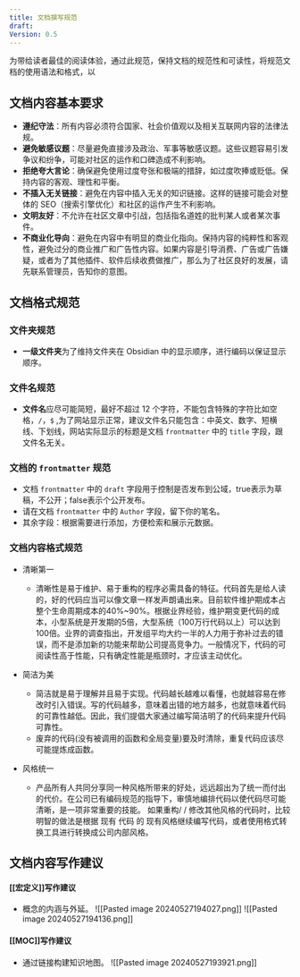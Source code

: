 ```yaml
---
title: 文档撰写规范
draft: 
Version: 0.5
---
```

为带给读者最佳的阅读体验，通过此规范，保持文档的规范性和可读性，将规范文档的使用语法和格式，以

## 文档内容基本要求

- **遵纪守法**：所有内容必须符合国家、社会价值观以及相关互联网内容的法律法规。
- **避免敏感议题**：尽量避免直接涉及政治、军事等敏感议题。这些议题容易引发争议和纷争，可能对社区的运作和口碑造成不利影响。
- **拒绝夸大言论**：确保避免使用过度夸张和极端的措辞，如过度吹捧或贬低。保持内容的客观、理性和平衡。
- **不插入无关链接**：避免在内容中插入无关的知识链接。这样的链接可能会对整体的 SEO（搜索引擎优化）和社区的运作产生不利影响。
- **文明友好**：不允许在社区文章中引战，包括指名道姓的批判某人或者某次事件。
- **不商业化导向**：避免在内容中有明显的商业化指向。保持内容的纯粹性和客观性，避免过分的商业推广和广告性内容。如果内容是引导消费、广告或广告嫌疑，或者为了其他插件、软件后续收费做推广，那么为了社区良好的发展，请先联系管理员，告知你的意图。

## 文档格式规范

### 文件夹规范

- **一级文件夹**为了维持文件夹在 Obsidian 中的显示顺序，进行编码以保证显示顺序。
### 文件名规范

 - **文件名**应尽可能简短，最好不超过 12 个字符，不能包含特殊的字符比如空格，`/`，`$` ,为了网站显示正常，建议文件名只能包含：中英文、数字、短横线、下划线，网站实际显示的标题是文档 `frontmatter` 中的 `title` 字段，跟文件名无关。
### 文档的 `frontmatter` 规范

- 文档 `frontmatter` 中的 `draft` 字段用于控制是否发布到公域，true表示为草稿，不公开；false表示个公开发布。
- 请在文档 `frontmatter` 中的 `Author` 字段，留下你的笔名。
- 其余字段：根据需要进行添加，方便检索和展示元数据。
### 文档内容格式规范

- 清晰第一
	- 清晰性是易于维护、易于重构的程序必需具备的特征。代码首先是给人读的，好的代码应当可以像文章一样发声朗诵出来。目前软件维护期成本占整个生命周期成本的40%~90%。根据业界经验，维护期变更代码的成本，小型系统是开发期的5倍，大型系统（100万行代码以上）可以达到100倍。业界的调查指出，开发组平均大约一半的人力用于弥补过去的错误，而不是添加新的功能来帮助公司提高竞争力。一般情况下，代码的可阅读性高于性能，只有确定性能是瓶颈时，才应该主动优化。

- 简洁为美
	- 简洁就是易于理解并且易于实现。代码越长越难以看懂，也就越容易在修改时引入错误。写的代码越多，意味着出错的地方越多，也就意味着代码的可靠性越低。因此，我们提倡大家通过编写简洁明了的代码来提升代码可靠性。
	- 废弃的代码(没有被调用的函数和全局变量)要及时清除，重复代码应该尽可能提炼成函数。

- 风格统一
	- 产品所有人共同分享同一种风格所带来的好处，远远超出为了统一而付出的代价。在公司已有编码规范的指导下，审慎地编排代码以使代码尽可能清晰，是一项非常重要的技能。 如果重构/ / 修改其他风格的代码时，比较明智的做法是根据 现有 代码 的 现有风格继续编写代码，或者使用格式转换工具进行转换成公司内部风格。

## 文档内容写作建议

#### [[宏定义]]写作建议
- 概念的内涵与外延。
![[Pasted image 20240527194027.png]]
![[Pasted image 20240527194136.png]]

#### [[MOC]]写作建议
- 通过链接构建知识地图。
![[Pasted image 20240527193921.png]]